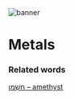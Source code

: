 <html><body><img id="banner" src="/sahd/images/banners/banner.png" alt="banner" /></body></html>

# **Metals**


### Related words
[חַשְׁמַן – amethyst](../words/amethyst.md)<br>